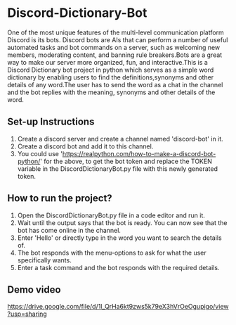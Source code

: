 # Discord-Dictionary-Bot
One of the most unique features of the multi-level communication platform Discord is its bots. Discord bots are AIs that can perform a number of useful automated tasks and bot commands on a server, such as welcoming new members, moderating content, and banning rule breakers.Bots are a great way to make our server more organized, fun, and interactive.This is a Discord Dictionary bot project in python which serves as a simple word dictionary by enabling users to find the definitions,synonyms and other details of any word.The user has to send the word as a chat in the channel and the bot replies with the meaning, synonyms and other details of the word.

## Set-up Instructions
1. Create a discord server and create a channel named 'discord-bot' in it.
2. Create a discord bot and add it to this channel.
3. You could use 'https://realpython.com/how-to-make-a-discord-bot-python/' for the above, to get the bot token and replace the TOKEN variable in the DiscordDictionaryBot.py file with this newly generated token.

## How to run the project?
1. Open the DiscordDictionaryBot.py file in a code editor and run it. 
2. Wait until the output says that the bot is ready. You can now see that the bot has come online in the channel.
3. Enter 'Hello' or directly type in the word you want to search the details of.
4. The bot responds with the menu-options to ask for what the user specifically wants.
5. Enter a task command and the bot responds with the required details.

## Demo video
https://drive.google.com/file/d/1l_QrHa6kt9zws5k79eX3hVrOeOgupigo/view?usp=sharing
